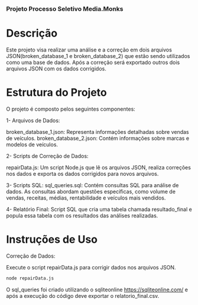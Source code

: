 ### Projeto Processo Seletivo Media.Monks
# Descrição
Este projeto visa realizar uma análise e a correção em dois arquivos JSON(broken_database_1 e broken_database_2) que estão sendo utilizados como uma base de dados. Após a correção será exportado outros dois arquivos JSON com os dados corrigidos.

# Estrutura do Projeto
O projeto é composto pelos seguintes componentes:

1- Arquivos de Dados:

broken_database_1.json: Representa informações detalhadas sobre vendas de veículos.
broken_database_2.json: Contém informações sobre marcas e modelos de veículos.

2- Scripts de Correção de Dados:

repairData.js: Um script Node.js que lê os arquivos JSON, realiza correções nos dados e exporta os dados corrigidos para novos arquivos.

3- Scripts SQL:
sql_queries.sql: Contém consultas SQL para análise de dados. As consultas abordam questões específicas, como volume de vendas, receitas, médias, rentabilidade e veículos mais vendidos.

4- Relatório Final:
Script SQL que cria uma tabela chamada resultado_final e popula essa tabela com os resultados das análises realizadas.

# Instruções de Uso
Correção de Dados:

Execute o script repairData.js para corrigir dados nos arquivos JSON.

```bash
node repairData.js
```
O sql_queries foi criado utilizando o sqliteonline https://sqliteonline.com/ e após a execução do código deve exportar o relatorio_final.csv.


